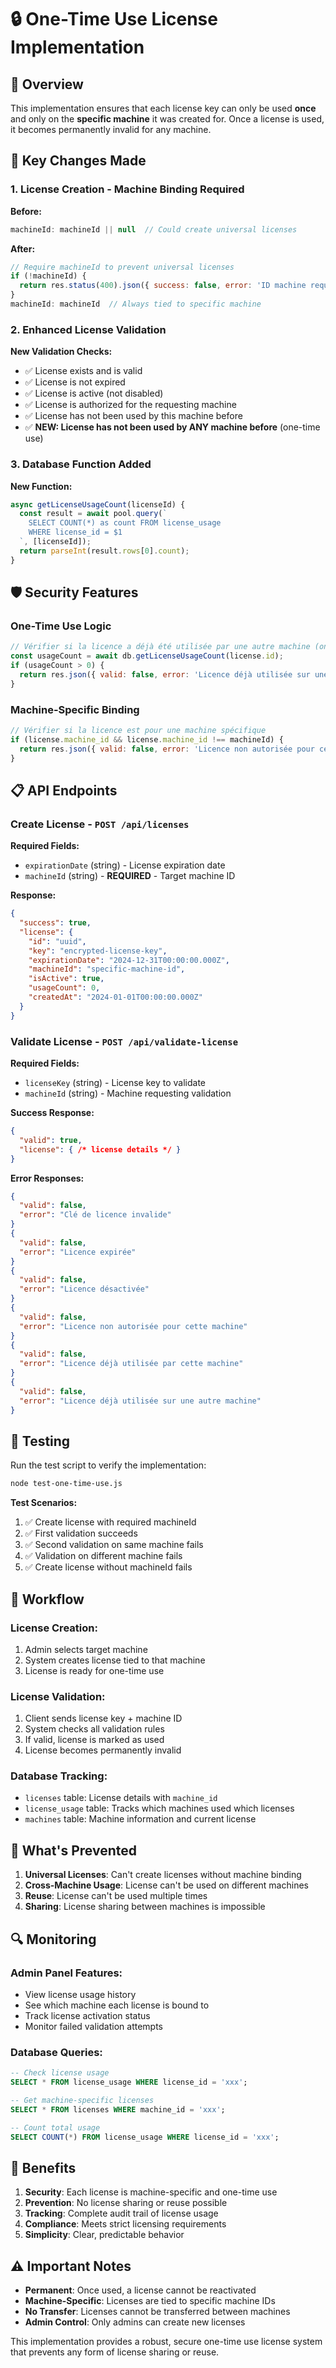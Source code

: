 # 🔒 One-Time Use License Implementation

## 🎯 Overview

This implementation ensures that each license key can only be used **once** and only on the **specific machine** it was created for. Once a license is used, it becomes permanently invalid for any machine.

## 🔧 Key Changes Made

### 1. **License Creation - Machine Binding Required**

**Before:**
```javascript
machineId: machineId || null  // Could create universal licenses
```

**After:**
```javascript
// Require machineId to prevent universal licenses
if (!machineId) {
  return res.status(400).json({ success: false, error: 'ID machine requis pour créer une licence' });
}
machineId: machineId  // Always tied to specific machine
```

### 2. **Enhanced License Validation**

**New Validation Checks:**
- ✅ License exists and is valid
- ✅ License is not expired
- ✅ License is active (not disabled)
- ✅ License is authorized for the requesting machine
- ✅ License has not been used by this machine before
- ✅ **NEW: License has not been used by ANY machine before** (one-time use)

### 3. **Database Function Added**

**New Function:**
```javascript
async getLicenseUsageCount(licenseId) {
  const result = await pool.query(`
    SELECT COUNT(*) as count FROM license_usage 
    WHERE license_id = $1
  `, [licenseId]);
  return parseInt(result.rows[0].count);
}
```

## 🛡️ Security Features

### **One-Time Use Logic**
```javascript
// Vérifier si la licence a déjà été utilisée par une autre machine (one-time use global)
const usageCount = await db.getLicenseUsageCount(license.id);
if (usageCount > 0) {
  return res.json({ valid: false, error: 'Licence déjà utilisée sur une autre machine' });
}
```

### **Machine-Specific Binding**
```javascript
// Vérifier si la licence est pour une machine spécifique
if (license.machine_id && license.machine_id !== machineId) {
  return res.json({ valid: false, error: 'Licence non autorisée pour cette machine' });
}
```

## 📋 API Endpoints

### **Create License** - `POST /api/licenses`
**Required Fields:**
- `expirationDate` (string) - License expiration date
- `machineId` (string) - **REQUIRED** - Target machine ID

**Response:**
```json
{
  "success": true,
  "license": {
    "id": "uuid",
    "key": "encrypted-license-key",
    "expirationDate": "2024-12-31T00:00:00.000Z",
    "machineId": "specific-machine-id",
    "isActive": true,
    "usageCount": 0,
    "createdAt": "2024-01-01T00:00:00.000Z"
  }
}
```

### **Validate License** - `POST /api/validate-license`
**Required Fields:**
- `licenseKey` (string) - License key to validate
- `machineId` (string) - Machine requesting validation

**Success Response:**
```json
{
  "valid": true,
  "license": { /* license details */ }
}
```

**Error Responses:**
```json
{
  "valid": false,
  "error": "Clé de licence invalide"
}
{
  "valid": false,
  "error": "Licence expirée"
}
{
  "valid": false,
  "error": "Licence désactivée"
}
{
  "valid": false,
  "error": "Licence non autorisée pour cette machine"
}
{
  "valid": false,
  "error": "Licence déjà utilisée par cette machine"
}
{
  "valid": false,
  "error": "Licence déjà utilisée sur une autre machine"
}
```

## 🧪 Testing

Run the test script to verify the implementation:

```bash
node test-one-time-use.js
```

**Test Scenarios:**
1. ✅ Create license with required machineId
2. ✅ First validation succeeds
3. ✅ Second validation on same machine fails
4. ✅ Validation on different machine fails
5. ✅ Create license without machineId fails

## 🔄 Workflow

### **License Creation:**
1. Admin selects target machine
2. System creates license tied to that machine
3. License is ready for one-time use

### **License Validation:**
1. Client sends license key + machine ID
2. System checks all validation rules
3. If valid, license is marked as used
4. License becomes permanently invalid

### **Database Tracking:**
- `licenses` table: License details with `machine_id`
- `license_usage` table: Tracks which machines used which licenses
- `machines` table: Machine information and current license

## 🚫 What's Prevented

1. **Universal Licenses**: Can't create licenses without machine binding
2. **Cross-Machine Usage**: License can't be used on different machines
3. **Reuse**: License can't be used multiple times
4. **Sharing**: License sharing between machines is impossible

## 🔍 Monitoring

### **Admin Panel Features:**
- View license usage history
- See which machine each license is bound to
- Track license activation status
- Monitor failed validation attempts

### **Database Queries:**
```sql
-- Check license usage
SELECT * FROM license_usage WHERE license_id = 'xxx';

-- Get machine-specific licenses
SELECT * FROM licenses WHERE machine_id = 'xxx';

-- Count total usage
SELECT COUNT(*) FROM license_usage WHERE license_id = 'xxx';
```

## 🎯 Benefits

1. **Security**: Each license is machine-specific and one-time use
2. **Prevention**: No license sharing or reuse possible
3. **Tracking**: Complete audit trail of license usage
4. **Compliance**: Meets strict licensing requirements
5. **Simplicity**: Clear, predictable behavior

## ⚠️ Important Notes

- **Permanent**: Once used, a license cannot be reactivated
- **Machine-Specific**: Licenses are tied to specific machine IDs
- **No Transfer**: Licenses cannot be transferred between machines
- **Admin Control**: Only admins can create new licenses

This implementation provides a robust, secure one-time use license system that prevents any form of license sharing or reuse.
